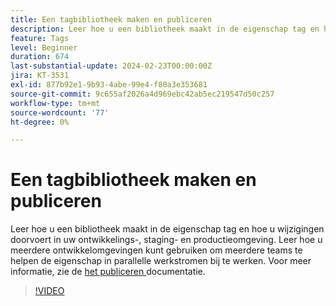 ```yaml
---
title: Een tagbibliotheek maken en publiceren
description: Leer hoe u een bibliotheek maakt in de eigenschap tag en hoe u wijzigingen doorvoert in uw ontwikkelings-, staging- en productieomgeving.
feature: Tags
level: Beginner
duration: 674
last-substantial-update: 2024-02-23T00:00:00Z
jira: KT-3531
exl-id: 877b92e1-9b93-4abe-99e4-f80a3e353681
source-git-commit: 9c655af2026a4d969ebc42ab5ec219547d50c257
workflow-type: tm+mt
source-wordcount: '77'
ht-degree: 0%

---
```


# Een tagbibliotheek maken en publiceren

Leer hoe u een bibliotheek maakt in de eigenschap tag en hoe u wijzigingen doorvoert in uw ontwikkelings-, staging- en productieomgeving. Leer hoe u meerdere ontwikkelomgevingen kunt gebruiken om meerdere teams te helpen de eigenschap in parallelle werkstromen bij te werken. Voor meer informatie, zie de [ het publiceren ](https://experienceleague.adobe.com/docs/experience-platform/tags/publish/overview.html) documentatie.

>[!VIDEO](https://video.tv.adobe.com/v/28731/?learn=on)
